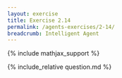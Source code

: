 ```yaml
---
layout: exercise
title: Exercise 2.14
permalink: /agents-exercises/2-14/
breadcrumb: Intelligent Agent
---
```


{% include mathjax_support %}

<div><i class="arrow-up loader" data-chapter="agents-exercises" data-exercise="ex_14" data-rating="0"></i></div>
{% include_relative question.md %}
